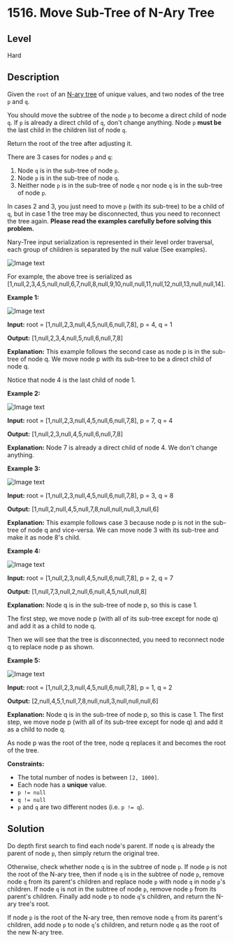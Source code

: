 # 1516. Move Sub-Tree of N-Ary Tree
## Level
Hard

## Description
Given the `root` of an [N-ary tree](https://leetcode.com/articles/introduction-to-n-ary-trees/) of unique values, and two nodes of the tree `p` and `q`.

You should move the subtree of the node `p` to become a direct child of node `q`. If `p` is already a direct child of `q`, don't change anything. Node `p` **must be** the last child in the children list of node `q`.

Return the root of the tree after adjusting it.

There are 3 cases for nodes `p` and `q`:

1. Node `q` is in the sub-tree of node `p`.
2. Node `p` is in the sub-tree of node `q`.
3. Neither node `p` is in the sub-tree of node `q` nor node `q` is in the sub-tree of node `p`.

In cases 2 and 3, you just need to move `p` (with its sub-tree) to be a child of `q`, but in case 1 the tree may be disconnected, thus you need to reconnect the tree again. **Please read the examples carefully before solving this problem.**

Nary-Tree input serialization is represented in their level order traversal, each group of children is separated by the null value (See examples).

![Image text](https://assets.leetcode.com/uploads/2019/11/08/sample_4_964.png)

For example, the above tree is serialized as [1,null,2,3,4,5,null,null,6,7,null,8,null,9,10,null,null,11,null,12,null,13,null,null,14].

**Example 1:**

![Image text](https://assets.leetcode.com/uploads/2020/07/13/move_e1.jpg)

**Input:** root = [1,null,2,3,null,4,5,null,6,null,7,8], p = 4, q = 1

**Output:** [1,null,2,3,4,null,5,null,6,null,7,8]

**Explanation:** This example follows the second case as node p is in the sub-tree of node q. We move node p with its sub-tree to be a direct child of node q.

Notice that node 4 is the last child of node 1.

**Example 2:**

![Image text](https://assets.leetcode.com/uploads/2020/07/13/move_e2.jpg)

**Input:** root = [1,null,2,3,null,4,5,null,6,null,7,8], p = 7, q = 4

**Output:** [1,null,2,3,null,4,5,null,6,null,7,8]

**Explanation:** Node 7 is already a direct child of node 4. We don't change anything.

**Example 3:**

![Image text](https://assets.leetcode.com/uploads/2020/07/13/move_e3.jpg)

**Input:** root = [1,null,2,3,null,4,5,null,6,null,7,8], p = 3, q = 8

**Output:** [1,null,2,null,4,5,null,7,8,null,null,null,3,null,6]

**Explanation:** This example follows case 3 because node p is not in the sub-tree of node q and vice-versa. We can move node 3 with its sub-tree and make it as node 8's child.

**Example 4:**

![Image text](https://assets.leetcode.com/uploads/2020/07/13/move_e4.jpg)

**Input:** root = [1,null,2,3,null,4,5,null,6,null,7,8], p = 2, q = 7

**Output:** [1,null,7,3,null,2,null,6,null,4,5,null,null,8]

**Explanation:** Node q is in the sub-tree of node p, so this is case 1.

The first step, we move node p (with all of its sub-tree except for node q) and add it as a child to node q.

Then we will see that the tree is disconnected, you need to reconnect node q to replace node p as shown.

**Example 5:**

![Image text](https://assets.leetcode.com/uploads/2020/07/13/move_e5.jpg)

**Input:** root = [1,null,2,3,null,4,5,null,6,null,7,8], p = 1, q = 2

**Output:** [2,null,4,5,1,null,7,8,null,null,3,null,null,null,6]

**Explanation:** Node q is in the sub-tree of node p, so this is case 1.
The first step, we move node p (with all of its sub-tree except for node q) and add it as a child to node q.

As node p was the root of the tree, node q replaces it and becomes the root of the tree.

**Constraints:**

* The total number of nodes is between `[2, 1000]`.
* Each node has a **unique** value.
* `p != null`
* `q != null`
* `p` and `q` are two different nodes (i.e. `p != q`).

## Solution
Do depth first search to find each node's parent. If node `q` is already the parent of node `p`, then simply return the original tree.

Otherwise, check whether node `q` is in the subtree of node `p`. If node `p` is not the root of the N-ary tree, then if node `q` is in the subtree of node `p`, remove node `q` from its parent's children and replace node `p` with node `q` in node `p`'s children. If node `q` is not in the subtree of node `p`, remove node `p` from its parent's children. Finally add node `p` to node `q`'s children, and return the N-ary tree's root.

If node `p` is the root of the N-ary tree, then remove node `q` from its parent's children, add node `p` to node `q`'s children, and return node `q` as the root of the new N-ary tree.

